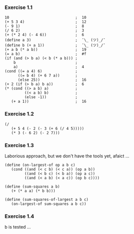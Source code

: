 ### Exercise 1.1
    10                              ;  10
    (+ 5 3 4)                       ;  12
    (- 9 1)                         ;  8
    (/ 6 2)                         ;  3
    (+ (* 2 4) (- 4 6))             ;  6
    (define a 3)                    ;  ¯\_ (ツ)_/¯
    (define b (+ a 1))              ;  ¯\_ (ツ)_/¯
    (+ a b (* a b))                 ;  19
    (= a b)                         ;  #f
    (if (and (> b a) (< b (* a b))) ;
        b                           ;
        a)                          ;  4
    (cond ((= a 4) 6)               ;
          ((= b 4) (+ 6 7 a))       ;
          (else 25))                ;  16
    (+ 2 (if (> b a) b a))          ;  6
    (* (cond ((> a b) a)            ;
             ((< a b) b)            ;
             (else -1))             ;
       (+ a 1))                     ;  16

### Exercise 1.2
    (/
       (+ 5 4 (- 2 (- 3 (+ 6 (/ 4 5)))))
       (* 3 (- 6 2) (- 2 7)))

### Exercise 1.3
Laborious approach, but we don't have the tools yet, afaict ...

    (define (on-largest-of op a b c)
       (cond ((and (< c b) (< c a)) (op a b))
             ((and (< b c) (< b a)) (op a c))
             ((and (< a b) (< a c)) (op b c))))

    (define (sum-squares a b)
       (+ (* a a) (* b b)))

    (define (sum-squares-of-largest a b c)
       (on-largest-of sum-squares a b c))

### Exercise 1.4
b is tested ...
